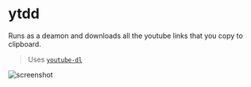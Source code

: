 # ytdd

Runs as a deamon and downloads all the youtube links that you copy to clipboard.

> Uses [`youtube-dl`](https://github.com/ytdl-org/youtube-dl)

![screenshot](https://i.imgur.com/zVyFx2G.png)
